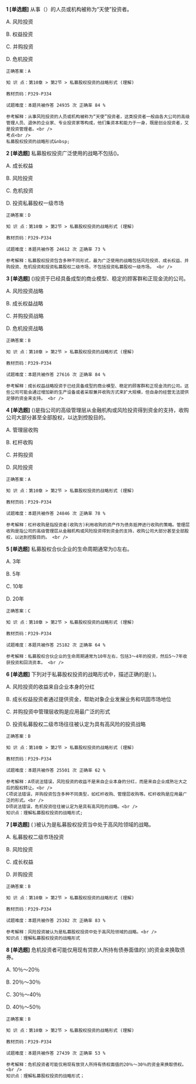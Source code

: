 **1 [单选题]** 从事（）的人员或机构被称为“天使”投资者。

A. 风险投资

B. 权益投资

C. 并购投资

D. 危机投资

```
正确答案：A

知 识 点：第10章 > 第2节 > 私募股权投资的战略形式 (理解)

教材页码：P329-P334

试题难度：本题共被作答 24935 次 正确率 84 %

参考解释：从事风险投资的人员或机构被称为“天使”投资者，这类投资者一般由各大公司的高级管理人员、退休的企业家、专业投资家等构成，他们集资本和能力于一身，既是创业投资者，又是投资管理者。<br />
考点<br />
私募股权投资的战略形式&nbsp;
```


**2 [单选题]** 私募股权投资广泛使用的战略不包括()。 

A. 成长权益

B. 风险投资

C. 危机投资

D. 投资私募股权一级市场 

```
正确答案：D

知 识 点：第10章 > 第2节 > 私募股权投资的战略形式 (理解)

教材页码：P329-P334

试题难度：本题共被作答 24612 次 正确率 73 %

参考解释：私募股权投资包含多种不同形式，最为广泛使用的战略包括风险投资、成长权益、并购投资、危机投资和投资私募股权二级市场，不包括投资私募股权一级市场。 <br />

```


**3 [单选题]** ()投资于已经具备成型的商业模型、稳定的顾客群和正现金流的公司。 

A. 风险投资战略

B. 成长权益战略

C. 并购投资战略

D. 危机投资战略 

```
正确答案：B

知 识 点：第10章 > 第2节 > 私募股权投资的战略形式 (理解)

教材页码：P329-P334

试题难度：本题共被作答 27616 次 正确率 84 %

参考解释：成长权益战略投资于已经具备成型的商业模型、稳定的顾客群和正现金流的公司。这些公司可能会通过增加新的生产设备或者采取兼并收购方式来扩大规模，但自身的经营无法提供足够的资金来支持。 <br />

```


**4 [单选题]** ()是指公司的高级管理层从金融机构或风险投资得到资金的支持，收购公司大部分甚至全部股权，以达到控股目的。 

A. 管理层收购

B. 杠杆收购

C. 并购投资

D. 风险投资 

```
正确答案：A

知 识 点：第10章 > 第2节 > 私募股权投资的战略形式 (理解)

教材页码：P329-P334

试题难度：本题共被作答 24846 次 正确率 78 %

参考解释：杠杆收购是指投资者(收购方)利用收购的资产作为债务抵押进行收购的策略。管理层收购是指公司的高级管理层从金融机构或风险投资得到资金的支持，收购公司大部分甚至全部股权，以达到控股目的。 <br />

```


**5 [单选题]** 私募股权合伙企业的生命周期通常为()左右。 

A. 3年

B. 5年

C. 10年

D. 20年 

```
正确答案：C

知 识 点：第10章 > 第2节 > 私募股权投资的战略形式 (理解)

教材页码：P329-P334

试题难度：本题共被作答 25182 次 正确率 64 %

参考解释：私募股权合伙企业的生命周期通常为10年左右，包括3～4年的投资，然后5～7年收获投资和回流资本。 <br />

```


**6 [单选题]** 下列对于私募股权投资的战略形式中，描述正确的是( )。

A. 风险投资的收益来自企业本身的分红

B. 成长权益投资者通过提供资金，帮助对象企业发展业务和巩固市场地位

C. 并购投资中管理层收购是应用最广泛的形式

D. 投资私募股权二级市场往往被认定为具有高风险的投资战略

```
正确答案：B

知 识 点：第10章 > 第2节 > 私募股权投资的战略形式 (理解)

教材页码：P329-P334

试题难度：本题共被作答 25501 次 正确率 62 %

参考解释：A项说法错误，风险投资的收益不是来自企业本身的分红，而是来自企业成熟壮大之后的股权转让。<br />
C项说法错误，并购投资包含多种不同类型，如杠杆收购、管理层收购等。杠杆收购是应用最广泛的形式。<br />
D项说法错误，危机投资往往被认定为是具有高风险的战略。<br />
知识点：理解私募股权投资的战略形式;
```


**7 [单选题]** ( )被认为是私募股权投资当中处于高风险领域的战略。

A. 私募股权二级市场投资

B. 风险投资

C. 成长权益

D. 并购投资 

```
正确答案：B

知 识 点：第10章 > 第2节 > 私募股权投资的战略形式 (理解)

教材页码：P329-P334

试题难度：本题共被作答 25382 次 正确率 83 %

参考解释：风险投资被认为是私募股权投资中处于高风险领域的战略。<br />
知识点：理解私募股权投资的战略形式
```


**8 [单选题]** 危机投资者可能仅用现有贷款人所持有债券面值的( )的资金来换取债券。

A. 10％～20％

B. 20％～30％

C. 30％～40％

D. 40％～50％ 

```
正确答案：B

知 识 点：第10章 > 第2节 > 私募股权投资的战略形式 (理解)

教材页码：P329-P334

试题难度：本题共被作答 27439 次 正确率 53 %

参考解释：危机投资者可能仅用现有放贷人所持有债权面值的20％～30％的资金来换取债权。<br />
知识点：理解私募股权投资的战略形式；
```

